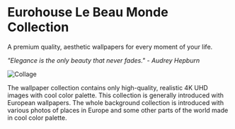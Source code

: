 # Eurohouse Le Beau Monde Collection
A premium quality, aesthetic wallpapers for every moment of your life.

_"Elegance is the only beauty that never fades." - Audrey Hepburn_

![Collage](https://github.com/eurohouse/beaute/blob/main/beaute.collage.png?raw=true)

The wallpaper collection contains only high-quality, realistic 4K UHD images with cool color palette. This collection is generally introduced with European wallpapers. The whole background collection is introduced with various photos of places in Europe and some other parts of the world made in cool color palette.


